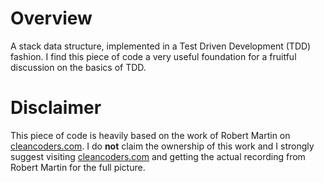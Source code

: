 # Overview

A stack data structure, implemented in a Test Driven Development (TDD) fashion. I find this piece of code a very useful foundation for a fruitful discussion on the basics of TDD.

# Disclaimer

This piece of code is heavily based on the work of Robert Martin on [cleancoders.com](https://cleancoders.com). I do **not** claim the ownership of this work and I strongly suggest visiting [cleancoders.com](https://cleancoders.com) and getting the actual recording from Robert Martin for the full picture.
